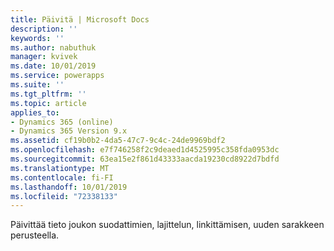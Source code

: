 ```yaml
---
title: Päivitä | Microsoft Docs
description: ''
keywords: ''
ms.author: nabuthuk
manager: kvivek
ms.date: 10/01/2019
ms.service: powerapps
ms.suite: ''
ms.tgt_pltfrm: ''
ms.topic: article
applies_to:
- Dynamics 365 (online)
- Dynamics 365 Version 9.x
ms.assetid: cf19b0b2-4da5-47c7-9c4c-24de9969bdf2
ms.openlocfilehash: e7f746258f2c9deaed1d4525995c358fda0953dc
ms.sourcegitcommit: 63ea15e2f861d43333aacda19230cd8922d7bdfd
ms.translationtype: MT
ms.contentlocale: fi-FI
ms.lasthandoff: 10/01/2019
ms.locfileid: "72338133"
---
```

Päivittää tieto joukon suodattimien, lajittelun, linkittämisen, uuden sarakkeen perusteella.
